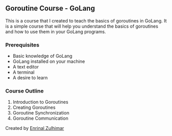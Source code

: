 ## Goroutine Course - GoLang

This is a course that I created to teach the basics of goroutines in GoLang. It is a simple course that will help you understand the basics of goroutines and how to use them in your GoLang programs.

### Prerequisites
- Basic knowledge of GoLang
- GoLang installed on your machine
- A text editor
- A terminal
- A desire to learn

### Course Outline
1. Introduction to Goroutines
2. Creating Goroutines
3. Goroutine Synchronization
4. Goroutine Communication

Created by [Enrinal Zulhimar](github.com/enrinal)

